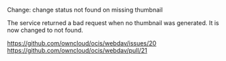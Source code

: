 Change: change status not found on missing thumbnail

The service returned a bad request when no thumbnail was generated.
It is now changed to not found.

<https://github.com/owncloud/ocis/webdav/issues/20>
<https://github.com/owncloud/ocis/webdav/pull/21>
